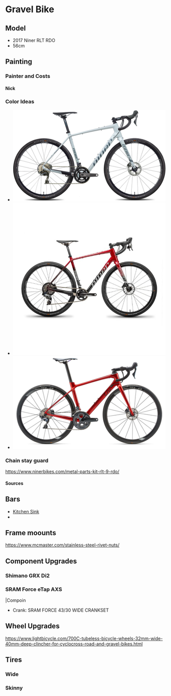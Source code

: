 # Gravel Bike

## Model

* 2017 Niner RLT RDO
* 56cm

## Painting

### Painter and Costs

#### Nick

### Color Ideas

* ![Niner Avalanche Grey](DE201B7C-8352-47F9-8EF2-46F616718831.jpeg) 
* ![Niner Blood Red](BB2B816B-E9FF-45E3-92CD-4D6419A18BE4.jpeg)
* ![Julia Liv Metallic Ruby Red](59048B59-C5DD-4E45-81F1-5D99B39509D7.jpeg)


### Chain stay guard

https://www.ninerbikes.com/metal-parts-kit-rlt-9-rdo/

#### Sources

## Bars

* [Kitchen Sink](https://redshiftsports.com/products/kitchen-sink-handlebar)
* 

## Frame moounts

https://www.mcmaster.com/stainless-steel-rivet-nuts/

## Component Upgrades

### Shimano GRX Di2

### SRAM Force eTap AXS

|Compoin

* Crank: SRAM FORCE 43/30 WIDE CRANKSET

## Wheel Upgrades

https://www.lightbicycle.com/700C-tubeless-bicycle-wheels-32mm-wide-40mm-deep-clincher-for-cyclocross-road-and-gravel-bikes.html

## Tires

### Wide

### Skinny
